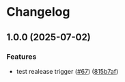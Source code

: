 # Changelog

## 1.0.0 (2025-07-02)


### Features

* test realease trigger ([#67](https://github.com/exalsius/exalsius-operator/issues/67)) ([815b7af](https://github.com/exalsius/exalsius-operator/commit/815b7af2cb5e0bcfcdb5e27841bcf91a9040105c))
